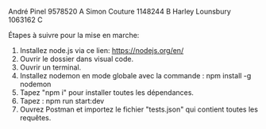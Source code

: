 André Pinel 9578520 A
Simon Couture 1148244 B
Harley Lounsbury 1063162 C

Étapes à suivre pour la mise en marche:

1. Installez node.js via ce lien: https://nodejs.org/en/
2. Ouvrir le dossier dans visual code.
3. Ouvrir un terminal. 
4. Installez nodemon en mode globale avec la commande : npm install -g nodemon
5. Tapez "npm i" pour installer toutes les dépendances.
6. Tapez : npm run start:dev
7. Ouvrez Postman et importez le fichier "tests.json" qui contient toutes les requêtes.

